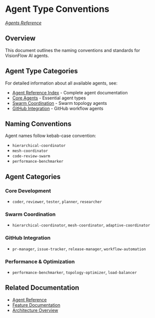 # Agent Type Conventions

*[Agents Reference](./index.md)*

## Overview

This document outlines the naming conventions and standards for VisionFlow AI agents.

## Agent Type Categories

For detailed information about all available agents, see:

- [Agent Reference Index](./README.md) - Complete agent documentation
- [Core Agents](./core/index.md) - Essential agent types
- [Swarm Coordination](./swarm/README.md) - Swarm topology agents
- [GitHub Integration](./github/index.md) - GitHub workflow agents

## Naming Conventions

Agent names follow kebab-case convention:
- `hierarchical-coordinator`
- `mesh-coordinator`
- `code-review-swarm`
- `performance-benchmarker`

## Agent Categories

### Core Development
- `coder`, `reviewer`, `tester`, `planner`, `researcher`

### Swarm Coordination
- `hierarchical-coordinator`, `mesh-coordinator`, `adaptive-coordinator`

### GitHub Integration  
- `pr-manager`, `issue-tracker`, `release-manager`, `workflow-automation`

### Performance & Optimization
- `performance-benchmarker`, `topology-optimizer`, `load-balancer`

## Related Documentation

- [Agent Reference](./README.md)
- [Feature Documentation](../../features/agent-orchestration.md)
- [Architecture Overview](../../architecture/index.md)